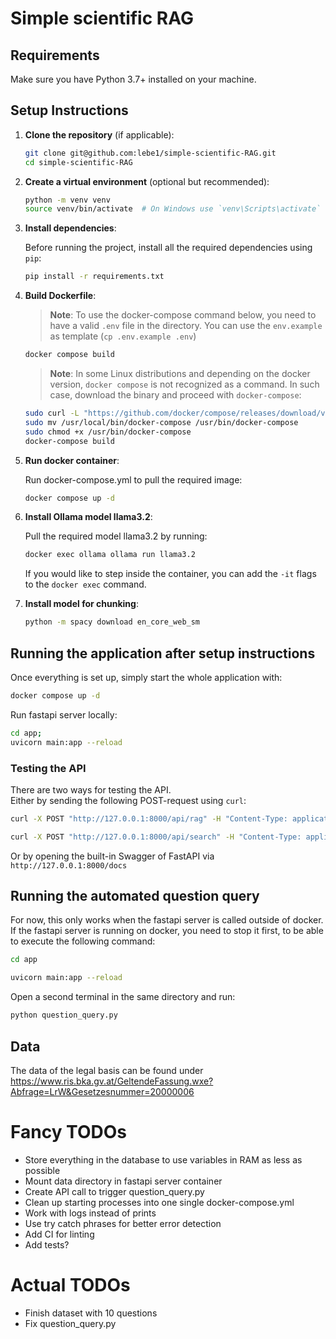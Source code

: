 # Simple scientific RAG

## Requirements

Make sure you have Python 3.7+ installed on your machine.

## Setup Instructions

1. **Clone the repository** (if applicable):

    ```bash
    git clone git@github.com:lebe1/simple-scientific-RAG.git
    cd simple-scientific-RAG
    ```

2. **Create a virtual environment** (optional but recommended):

    ```bash
    python -m venv venv
    source venv/bin/activate  # On Windows use `venv\Scripts\activate`
    ```

3. **Install dependencies**:

    Before running the project, install all the required dependencies using `pip`:

    ```bash
    pip install -r requirements.txt
    ```

4. **Build Dockerfile**:

   > **Note**: To use the docker-compose command below, you need to have a valid `.env` file in the directory. You can use the `env.example` as template (`cp .env.example .env`)
   
   ```bash
   docker compose build
   ```

   > **Note**: In some Linux distributions and depending on the docker version, `docker compose` is not recognized as a command. In such case, download the binary and proceed with `docker-compose`:

   ```bash
   sudo curl -L "https://github.com/docker/compose/releases/download/v2.29.2/docker-compose-$(uname -s)-$(uname -m)"  -o /usr/local/bin/docker-compose
   sudo mv /usr/local/bin/docker-compose /usr/bin/docker-compose
   sudo chmod +x /usr/bin/docker-compose   
   docker-compose build   
   ```

5. **Run docker container**:  

   Run docker-compose.yml to pull the required image:
   ```bash
   docker compose up -d
   ```
6. **Install Ollama model llama3.2**:

   Pull the required model llama3.2 by running:

   ```bash
   docker exec ollama ollama run llama3.2
   ```

   If you would like to step inside the container, you can add the `-it` flags to the `docker exec` command.

7. **Install model for chunking**:

    ```bash
    python -m spacy download en_core_web_sm
    ```

## Running the application after setup instructions

Once everything is set up, simply start the whole application with:

```bash
docker compose up -d
```

Run fastapi server locally:
```bash
cd app;
uvicorn main:app --reload
```

### Testing the API

There are two ways for testing the API.  
Either by sending the following POST-request using `curl`:
```bash
curl -X POST "http://127.0.0.1:8000/api/rag" -H "Content-Type: application/json" -d '{"question": "Wie hoch darf ein Gebäude in Bauklasse I gemäß Artikel IV in Wien sein?"}'
```
```bash
curl -X POST "http://127.0.0.1:8000/api/search" -H "Content-Type: application/json" -d '{"query": "Wie hoch darf ein Gebäude in Bauklasse I gemäß Artikel IV in Wien sein?"}'
```
Or by opening the built-in Swagger of FastAPI via `http://127.0.0.1:8000/docs`



## Running the automated question query

For now, this only works when the fastapi server is called outside of docker. If the fastapi server is running on docker, you need to stop it first, to be able to execute the following command:

```bash
cd app
```

```bash
uvicorn main:app --reload
```

Open a second terminal in the same directory and run:

```bash
python question_query.py
```

## Data
The data of the legal basis can be found under https://www.ris.bka.gv.at/GeltendeFassung.wxe?Abfrage=LrW&Gesetzesnummer=20000006

# Fancy TODOs
- Store everything in the database to use variables in RAM as less as possible
- Mount data directory in fastapi server container
- Create API call to trigger question_query.py
- Clean up starting processes into one single docker-compose.yml
- Work with logs instead of prints
- Use try catch phrases for better error detection
- Add CI for linting
- Add tests?

# Actual TODOs
- Finish dataset with 10 questions
- Fix question_query.py